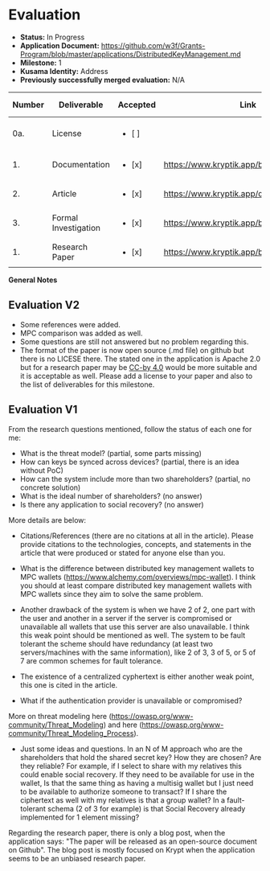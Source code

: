 # Evaluation

- **Status:** In Progress
- **Application Document:** https://github.com/w3f/Grants-Program/blob/master/applications/DistributedKeyManagement.md
- **Milestone:** 1
- **Kusama Identity:** Address
- **Previously successfully merged evaluation:** N/A

| Number | Deliverable | Accepted | Link | Evaluation Notes |
| ------ | ----------- | -------- | ---- |----------------- |
| 0a. |  License | <ul><li>[ ] </li></ul>| | No license for the paper |
| 1. | Documentation |<ul><li>[x] </li></ul>|https://www.kryptik.app/blog|  | 
| 2.  | Article |<ul><li>[x] </li></ul>| https://www.kryptik.app/developer/recovery |  | 
| 3. | Formal Investigation |<ul><li>[x] </li></ul>|https://www.kryptik.app/blog|  | 
| 1. | Research Paper |<ul><li>[x] </li></ul>|https://www.kryptik.app/blog/wallets|  | 

**General Notes**

## Evaluation V2

- Some references were added. 
- MPC comparison was added as well.
- Some questions are still not answered but no problem regarding this. 
- The format of the paper is now open source (.md file) on github but there is no LICESE there. The stated one in the application is Apache 2.0 but for a research paper may be [CC-by 4.0](https://creativecommons.org/licenses/by/4.0/) would be more suitable and it is acceptable as well. Please add a license to your paper and also to the list of deliverables for this milestone.


## Evaluation V1

From the research questions mentioned, follow the status of each one for me: 
* What is the threat model? (partial, some parts missing)
* How can keys be synced across devices? (partial, there is an idea without PoC)
* How can the system include more than two shareholders? (partial, no concrete solution)
* What is the ideal number of shareholders? (no answer)
* Is there any application to social recovery? (no answer)

More details are below:


* Citations/References (there are no citations at all in the article). Please provide citations to the technologies, concepts, and statements in the article that were produced or stated for anyone else than you.

* What is the difference between distributed key management wallets to MPC wallets (https://www.alchemy.com/overviews/mpc-wallet). I think you should at least compare distributed key management wallets with MPC wallets since they aim to solve the same problem.

* Another drawback of the system is when we have 2 of 2, one part with the user and another in a server if the server is compromised or unavailable all wallets that use this server are also unavailable. I think this weak point should be mentioned as well. The system to be fault tolerant the scheme should have redundancy (at least two servers/machines with the same information), like 2 of 3, 3 of 5, or 5 of 7 are common schemes for fault tolerance. 

* The existence of a centralized cyphertext is either another weak point, this one is cited in the article.

* What if the authentication provider is unavailable or compromised? 

More on threat modeling here (https://owasp.org/www-community/Threat_Modeling) and here (https://owasp.org/www-community/Threat_Modeling_Process).

* Just some ideas and questions. In an N of M approach who are the shareholders that hold the shared secret key? How they are chosen? Are they reliable? For example, if I select to share with my relatives this could enable social recovery. If they need to be available for use in the wallet, Is that the same thing as having a multisig wallet but I just need to be available to authorize someone to transact? If I share the ciphertext as well with my relatives is that a group wallet? In a fault-tolerant schema (2 of 3 for example) is that Social Recovery already implemented for 1 element missing?


Regarding the research paper, there is only a blog post, when the application says: "The paper will be released as an open-source document on Github". The blog post is mostly focused on Krypt when the application seems to be an unbiased research paper. 



